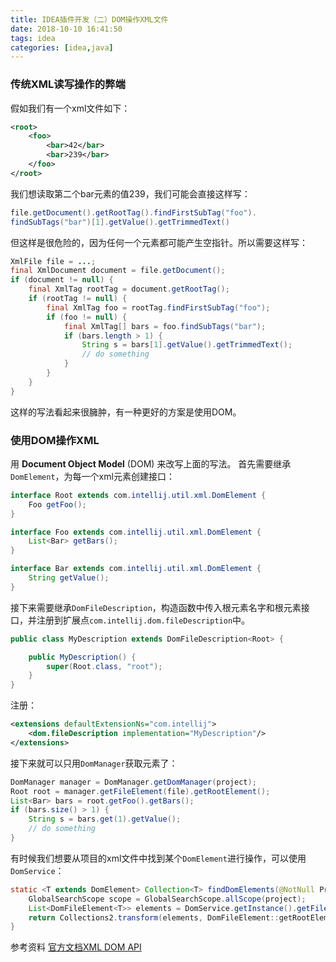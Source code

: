```yaml
---
title: IDEA插件开发（二）DOM操作XML文件
date: 2018-10-10 16:41:50
tags: idea
categories: [idea,java]
---
```



### 传统XML读写操作的弊端
假如我们有一个xml文件如下：
```xml
<root>
    <foo>
        <bar>42</bar>
        <bar>239</bar>
    </foo>
</root>
```
我们想读取第二个bar元素的值239，我们可能会直接这样写：
```java
file.getDocument().getRootTag().findFirstSubTag("foo").
findSubTags("bar")[1].getValue().getTrimmedText()
```
但这样是很危险的，因为任何一个元素都可能产生空指针。所以需要这样写：
```java
XmlFile file = ...;
final XmlDocument document = file.getDocument();
if (document != null) {
    final XmlTag rootTag = document.getRootTag();
    if (rootTag != null) {
        final XmlTag foo = rootTag.findFirstSubTag("foo");
        if (foo != null) {
            final XmlTag[] bars = foo.findSubTags("bar");
            if (bars.length > 1) {
                String s = bars[1].getValue().getTrimmedText();
                // do something
            }
        }
    }
}
```
这样的写法看起来很臃肿，有一种更好的方案是使用DOM。

### 使用DOM操作XML
用 __Document Object Model__ (DOM) 来改写上面的写法。
首先需要继承`DomElement`，为每一个xml元素创建接口：
```java
interface Root extends com.intellij.util.xml.DomElement {
    Foo getFoo();
}

interface Foo extends com.intellij.util.xml.DomElement {
    List<Bar> getBars();
}

interface Bar extends com.intellij.util.xml.DomElement {
    String getValue();
}
```

接下来需要继承`DomFileDescription`，构造函数中传入根元素名字和根元素接口，并注册到扩展点`com.intellij.dom.fileDescription`中。
```java
public class MyDescription extends DomFileDescription<Root> {

    public MyDescription() {
        super(Root.class, "root");
    }
}
```
注册：
```xml
<extensions defaultExtensionNs="com.intellij">
    <dom.fileDescription implementation="MyDescription"/>
</extensions>
```
接下来就可以只用`DomManager`获取元素了：
```java
DomManager manager = DomManager.getDomManager(project);
Root root = manager.getFileElement(file).getRootElement();
List<Bar> bars = root.getFoo().getBars();
if (bars.size() > 1) {
    String s = bars.get(1).getValue();
    // do something
}
```
有时候我们想要从项目的xml文件中找到某个`DomElement`进行操作，可以使用`DomService`：
```java
static <T extends DomElement> Collection<T> findDomElements(@NotNull Project project, Class<T> clazz) {
    GlobalSearchScope scope = GlobalSearchScope.allScope(project);
    List<DomFileElement<T>> elements = DomService.getInstance().getFileElements(clazz, project, scope);
    return Collections2.transform(elements, DomFileElement::getRootElement);
}
```

参考资料
[官方文档XML DOM API](https://www.jetbrains.org/intellij/sdk/docs/reference_guide/frameworks_and_external_apis/xml_dom_api.html)
